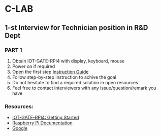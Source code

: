 # C-LAB
## 1-st Interview for Technician position in R&D Dept

### PART 1

1. Obtain IOT-GATE-RPI4 with display, keyboard, mouse
3. Power on if required
4. Open the first step [Instruction Guide](https://github.com/compulab-yokneam/Documentation/blob/master/new_employee_training/interview/technician/task-02.md)
5. Follow step-by-step instruction to achive the goal
6. Do not hesitate to find a required solution in open resources
7. Feel free to contact interviewers with any issue/question/remark you have

### Resources:
* [IOT-GATE-RPI4: Getting Started](http://192.168.10.106/mediawiki/index.php/IOT-GATE-RPI4:_Getting_Started)
* [Raspberry Pi Documentation](https://www.raspberrypi.com/documentation/computers/raspberry-pi.html)
* [Google](https://www.google.com/)

